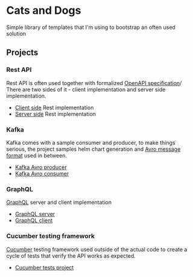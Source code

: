 # Cats and Dogs

Simple library of templates that I'm using to bootstrap an often used solution

## Projects

### Rest API

Rest API is often used together with formalized [OpenAPI specification](https://swagger.io/specification/)/ There are
two sides of it - client implementation and server side implementation.

* [Client side](openapi-rest-client) Rest implementation
* [Server side](openapi-rest-server) Rest implementation

### Kafka

Kafka comes with a sample consumer and producer, to make things serious, the project samples helm chart generation and
[Avro message format](https://avro.apache.org/docs/current/) used in between.

* [Kafka Avro producer](kafka-avro-producer)
* [Kafka Avro consumer](kafka-avro-consumer)

### GraphQL

[GraphQL](https://graphql.org/) server and client implementation

* [GraphQL server](graphql-server)
* [GraphQL client](graphql-client)

### Cucumber testing framework

[Cucumber](https://cucumber.io/) testing framework used outside of the actual code to create a cycle of tests that
verify the API works as expected.

* [Cucumber tests project](cucumber-external-test-cycle)